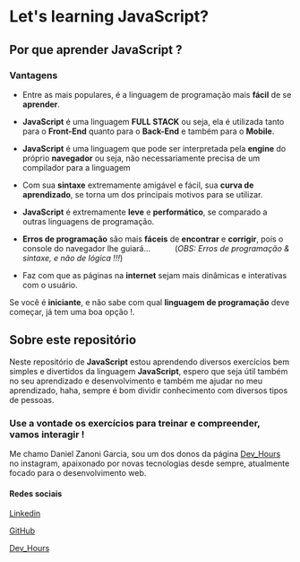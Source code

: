 # Let's learning JavaScript?

## Por que aprender JavaScript ?

### Vantagens

* Entre as mais populares, é a linguagem de programação mais **fácil** de se **aprender**.

* **JavaScript** é uma linguagem **FULL STACK** ou seja, ela é utilizada tanto para o **Front-End** quanto para o **Back-End** e também para o **Mobile**.

* **JavaScript** é uma linguagem que pode ser interpretada pela **engine** do próprio **navegador** ou seja, não necessariamente precisa de um compilador para a linguagem

* Com sua **sintaxe** extremamente amigável e fácil, sua **curva de aprendizado**, se torna um dos principais motivos para se utilizar.

* **JavaScript** é extremamente **leve** e **performático**, se comparado a outras linguagens de programação.

* **Erros de programação** são mais **fáceis** de **encontrar** e **corrigir**, pois o console do navegador lhe guiará... &nbsp; &nbsp; &nbsp; &nbsp; &nbsp;
(*OBS: Erros de programação & sintaxe, e não de lógica !!!*)

* Faz com que as páginas na **internet** sejam mais dinâmicas e interativas com o usuário.


Se você é **iniciante**, e não sabe com qual **linguagem de programação** deve começar, já tem uma boa opção !.

## Sobre este repositório
Neste repositório de **JavaScript** estou aprendendo diversos exercícios bem simples e divertidos da linguagem **JavaScript**, espero que seja útil também no seu aprendizado e desenvolvimento e também me ajudar no meu aprendizado, haha, sempre é bom dividir conhecimento com diversos tipos de pessoas.

### Use a vontade os exercícios para treinar e compreender, vamos interagir !

Me chamo Daniel Zanoni Garcia, sou um dos donos da página [Dev_Hours](https://www.instagram.com/dev_hours) no instagram, apaixonado por novas tecnologias desde sempre, atualmente focado para o desenvolvimento web.

#### Redes sociais

[Linkedin](https://www.linkedin.com/in/daniel-zanoni-garcia)

[GitHub](https://github.com/DanielZG20)

[Dev_Hours](https://www.instagram.com/dev_hours)
